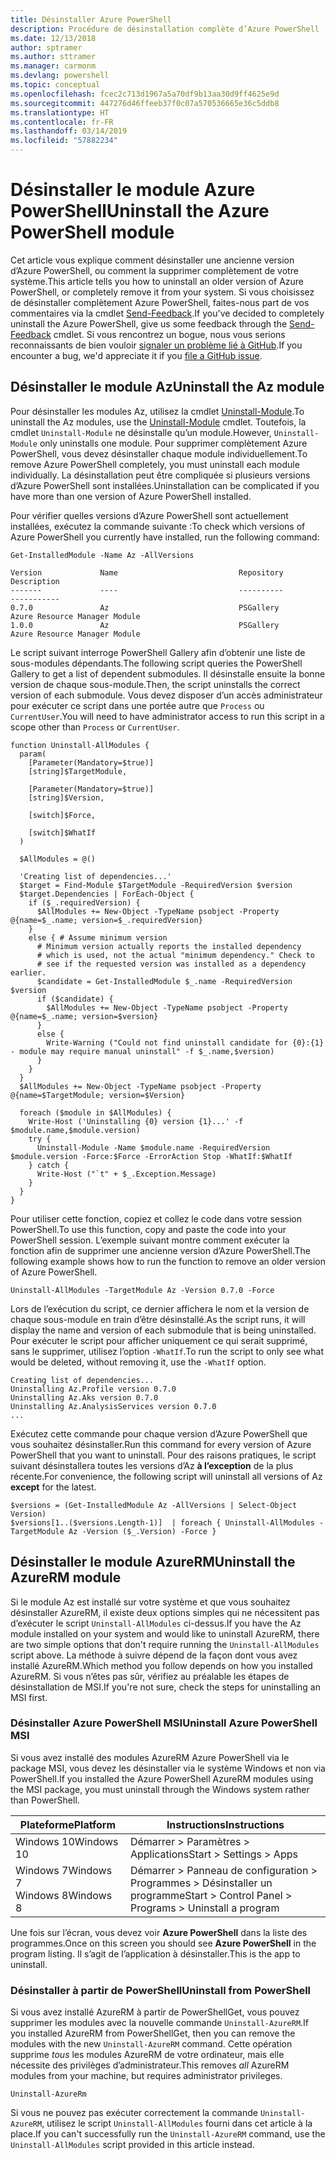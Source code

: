```yaml
---
title: Désinstaller Azure PowerShell
description: Procédure de désinstallation complète d’Azure PowerShell
ms.date: 12/13/2018
author: sptramer
ms.author: sttramer
ms.manager: carmonm
ms.devlang: powershell
ms.topic: conceptual
ms.openlocfilehash: fcec2c713d1967a5a70df9b13aa30d9ff4625e9d
ms.sourcegitcommit: 447276d46ffeeb37f0c07a570536665e36c5ddb8
ms.translationtype: HT
ms.contentlocale: fr-FR
ms.lasthandoff: 03/14/2019
ms.locfileid: "57882234"
---
```

# <a name="uninstall-the-azure-powershell-module"></a><span data-ttu-id="e63aa-103">Désinstaller le module Azure PowerShell</span><span class="sxs-lookup"><span data-stu-id="e63aa-103">Uninstall the Azure PowerShell module</span></span>

<span data-ttu-id="e63aa-104">Cet article vous explique comment désinstaller une ancienne version d’Azure PowerShell, ou comment la supprimer complètement de votre système.</span><span class="sxs-lookup"><span data-stu-id="e63aa-104">This article tells you how to uninstall an older version of Azure PowerShell, or completely remove it from your system.</span></span> <span data-ttu-id="e63aa-105">Si vous choisissez de désinstaller complètement Azure PowerShell, faites-nous part de vos commentaires via la cmdlet [Send-Feedback](/powershell/module/az.accounts/send-feedback).</span><span class="sxs-lookup"><span data-stu-id="e63aa-105">If you've decided to completely uninstall the Azure PowerShell, give us some feedback through the [Send-Feedback](/powershell/module/az.accounts/send-feedback) cmdlet.</span></span>
<span data-ttu-id="e63aa-106">Si vous rencontrez un bogue, nous vous serions reconnaissants de bien vouloir [signaler un problème lié à GitHub](https://github.com/azure/azure-powershell/issues).</span><span class="sxs-lookup"><span data-stu-id="e63aa-106">If you encounter a bug, we'd appreciate it if you [file a GitHub issue](https://github.com/azure/azure-powershell/issues).</span></span>

## <a name="uninstall-the-az-module"></a><span data-ttu-id="e63aa-107">Désinstaller le module Az</span><span class="sxs-lookup"><span data-stu-id="e63aa-107">Uninstall the Az module</span></span>

<span data-ttu-id="e63aa-108">Pour désinstaller les modules Az, utilisez la cmdlet [Uninstall-Module](/powershell/module/powershellget/uninstall-module).</span><span class="sxs-lookup"><span data-stu-id="e63aa-108">To uninstall the Az modules, use the [Uninstall-Module](/powershell/module/powershellget/uninstall-module) cmdlet.</span></span> <span data-ttu-id="e63aa-109">Toutefois, la cmdlet `Uninstall-Module` ne désinstalle qu’un module.</span><span class="sxs-lookup"><span data-stu-id="e63aa-109">However, `Uninstall-Module` only uninstalls one module.</span></span> <span data-ttu-id="e63aa-110">Pour supprimer complètement Azure PowerShell, vous devez désinstaller chaque module individuellement.</span><span class="sxs-lookup"><span data-stu-id="e63aa-110">To remove Azure PowerShell completely, you must uninstall each module individually.</span></span> <span data-ttu-id="e63aa-111">La désinstallation peut être compliquée si plusieurs versions d’Azure PowerShell sont installées.</span><span class="sxs-lookup"><span data-stu-id="e63aa-111">Uninstallation can be complicated if you have more than one version of Azure PowerShell installed.</span></span>

<span data-ttu-id="e63aa-112">Pour vérifier quelles versions d’Azure PowerShell sont actuellement installées, exécutez la commande suivante :</span><span class="sxs-lookup"><span data-stu-id="e63aa-112">To check which versions of Azure PowerShell you currently have installed, run the following command:</span></span>

```powershell-interactive
Get-InstalledModule -Name Az -AllVersions
```

```output
Version             Name                           Repository           Description
-------             ----                           ----------           -----------
0.7.0               Az                             PSGallery            Azure Resource Manager Module
1.0.0               Az                             PSGallery            Azure Resource Manager Module
```

<span data-ttu-id="e63aa-113">Le script suivant interroge PowerShell Gallery afin d’obtenir une liste de sous-modules dépendants.</span><span class="sxs-lookup"><span data-stu-id="e63aa-113">The following script queries the PowerShell Gallery to get a list of dependent submodules.</span></span> <span data-ttu-id="e63aa-114">Il désinstalle ensuite la bonne version de chaque sous-module.</span><span class="sxs-lookup"><span data-stu-id="e63aa-114">Then, the script uninstalls the correct version of each submodule.</span></span> <span data-ttu-id="e63aa-115">Vous devez disposer d’un accès administrateur pour exécuter ce script dans une portée autre que `Process` ou `CurrentUser`.</span><span class="sxs-lookup"><span data-stu-id="e63aa-115">You will need to have administrator access to run this script in a scope other than `Process` or `CurrentUser`.</span></span>

```powershell-interactive
function Uninstall-AllModules {
  param(
    [Parameter(Mandatory=$true)]
    [string]$TargetModule,

    [Parameter(Mandatory=$true)]
    [string]$Version,

    [switch]$Force,

    [switch]$WhatIf
  )
  
  $AllModules = @()
  
  'Creating list of dependencies...'
  $target = Find-Module $TargetModule -RequiredVersion $version
  $target.Dependencies | ForEach-Object {
    if ($_.requiredVersion) {
      $AllModules += New-Object -TypeName psobject -Property @{name=$_.name; version=$_.requiredVersion}
    }
    else { # Assume minimum version
      # Minimum version actually reports the installed dependency
      # which is used, not the actual "minimum dependency." Check to
      # see if the requested version was installed as a dependency earlier.
      $candidate = Get-InstalledModule $_.name -RequiredVersion $version
      if ($candidate) {
        $AllModules += New-Object -TypeName psobject -Property @{name=$_.name; version=$version}
      }
      else {
        Write-Warning ("Could not find uninstall candidate for {0}:{1} - module may require manual uninstall" -f $_.name,$version)
      }
    }
  }
  $AllModules += New-Object -TypeName psobject -Property @{name=$TargetModule; version=$Version}

  foreach ($module in $AllModules) {
    Write-Host ('Uninstalling {0} version {1}...' -f $module.name,$module.version)
    try {
      Uninstall-Module -Name $module.name -RequiredVersion $module.version -Force:$Force -ErrorAction Stop -WhatIf:$WhatIf
    } catch {
      Write-Host ("`t" + $_.Exception.Message)
    }
  }
}
```

<span data-ttu-id="e63aa-116">Pour utiliser cette fonction, copiez et collez le code dans votre session PowerShell.</span><span class="sxs-lookup"><span data-stu-id="e63aa-116">To use this function, copy and paste the code into your PowerShell session.</span></span> <span data-ttu-id="e63aa-117">L’exemple suivant montre comment exécuter la fonction afin de supprimer une ancienne version d’Azure PowerShell.</span><span class="sxs-lookup"><span data-stu-id="e63aa-117">The following example shows how to run the function to remove an older version of Azure PowerShell.</span></span>

```powershell-interactive
Uninstall-AllModules -TargetModule Az -Version 0.7.0 -Force
```

<span data-ttu-id="e63aa-118">Lors de l’exécution du script, ce dernier affichera le nom et la version de chaque sous-module en train d’être désinstallé.</span><span class="sxs-lookup"><span data-stu-id="e63aa-118">As the script runs, it will display the name and version of each submodule that is being uninstalled.</span></span> <span data-ttu-id="e63aa-119">Pour exécuter le script pour afficher uniquement ce qui serait supprimé, sans le supprimer, utilisez l’option `-WhatIf`.</span><span class="sxs-lookup"><span data-stu-id="e63aa-119">To run the script to only see what would be deleted, without removing it, use the `-WhatIf` option.</span></span>

```output
Creating list of dependencies...
Uninstalling Az.Profile version 0.7.0
Uninstalling Az.Aks version 0.7.0
Uninstalling Az.AnalysisServices version 0.7.0
...
```

<span data-ttu-id="e63aa-120">Exécutez cette commande pour chaque version d’Azure PowerShell que vous souhaitez désinstaller.</span><span class="sxs-lookup"><span data-stu-id="e63aa-120">Run this command for every version of Azure PowerShell that you want to uninstall.</span></span> <span data-ttu-id="e63aa-121">Pour des raisons pratiques, le script suivant désinstallera toutes les versions d’Az __à l’exception__ de la plus récente.</span><span class="sxs-lookup"><span data-stu-id="e63aa-121">For convenience, the following script will uninstall all versions of Az __except__ for the latest.</span></span>

```powershell-interactive
$versions = (Get-InstalledModule Az -AllVersions | Select-Object Version)
$versions[1..($versions.Length-1)]  | foreach { Uninstall-AllModules -TargetModule Az -Version ($_.Version) -Force }
```

## <a name="uninstall-the-azurerm-module"></a><span data-ttu-id="e63aa-122">Désinstaller le module AzureRM</span><span class="sxs-lookup"><span data-stu-id="e63aa-122">Uninstall the AzureRM module</span></span>

<span data-ttu-id="e63aa-123">Si le module Az est installé sur votre système et que vous souhaitez désinstaller AzureRM, il existe deux options simples qui ne nécessitent pas d’exécuter le script `Uninstall-AllModules` ci-dessus.</span><span class="sxs-lookup"><span data-stu-id="e63aa-123">If you have the Az module installed on your system and would like to uninstall AzureRM, there are two simple options that don't require running the `Uninstall-AllModules` script above.</span></span> <span data-ttu-id="e63aa-124">La méthode à suivre dépend de la façon dont vous avez installé AzureRM.</span><span class="sxs-lookup"><span data-stu-id="e63aa-124">Which method you follow depends on how you installed AzureRM.</span></span>
<span data-ttu-id="e63aa-125">Si vous n’êtes pas sûr, vérifiez au préalable les étapes de désinstallation de MSI.</span><span class="sxs-lookup"><span data-stu-id="e63aa-125">If you're not sure, check the steps for uninstalling an MSI first.</span></span>

### <a name="uninstall-azure-powershell-msi"></a><span data-ttu-id="e63aa-126">Désinstaller Azure PowerShell MSI</span><span class="sxs-lookup"><span data-stu-id="e63aa-126">Uninstall Azure PowerShell MSI</span></span>

<span data-ttu-id="e63aa-127">Si vous avez installé des modules AzureRM Azure PowerShell via le package MSI, vous devez les désinstaller via le système Windows et non via PowerShell.</span><span class="sxs-lookup"><span data-stu-id="e63aa-127">If you installed the Azure PowerShell AzureRM modules using the MSI package, you must uninstall through the Windows system rather than PowerShell.</span></span>

| <span data-ttu-id="e63aa-128">Plateforme</span><span class="sxs-lookup"><span data-stu-id="e63aa-128">Platform</span></span> | <span data-ttu-id="e63aa-129">Instructions</span><span class="sxs-lookup"><span data-stu-id="e63aa-129">Instructions</span></span> |
|----------|--------------|
| <span data-ttu-id="e63aa-130">Windows 10</span><span class="sxs-lookup"><span data-stu-id="e63aa-130">Windows 10</span></span> | <span data-ttu-id="e63aa-131">Démarrer > Paramètres > Applications</span><span class="sxs-lookup"><span data-stu-id="e63aa-131">Start > Settings > Apps</span></span> |
| <span data-ttu-id="e63aa-132">Windows 7</span><span class="sxs-lookup"><span data-stu-id="e63aa-132">Windows 7</span></span> </br><span data-ttu-id="e63aa-133">Windows 8</span><span class="sxs-lookup"><span data-stu-id="e63aa-133">Windows 8</span></span> | <span data-ttu-id="e63aa-134">Démarrer > Panneau de configuration > Programmes > Désinstaller un programme</span><span class="sxs-lookup"><span data-stu-id="e63aa-134">Start > Control Panel > Programs > Uninstall a program</span></span> |

<span data-ttu-id="e63aa-135">Une fois sur l’écran, vous devez voir __Azure PowerShell__ dans la liste des programmes.</span><span class="sxs-lookup"><span data-stu-id="e63aa-135">Once on this screen you should see __Azure PowerShell__ in the program listing.</span></span> <span data-ttu-id="e63aa-136">Il s’agit de l’application à désinstaller.</span><span class="sxs-lookup"><span data-stu-id="e63aa-136">This is the app to uninstall.</span></span>

### <a name="uninstall-from-powershell"></a><span data-ttu-id="e63aa-137">Désinstaller à partir de PowerShell</span><span class="sxs-lookup"><span data-stu-id="e63aa-137">Uninstall from PowerShell</span></span>

<span data-ttu-id="e63aa-138">Si vous avez installé AzureRM à partir de PowerShellGet, vous pouvez supprimer les modules avec la nouvelle commande `Uninstall-AzureRM`.</span><span class="sxs-lookup"><span data-stu-id="e63aa-138">If you installed AzureRM from PowerShellGet, then you can remove the modules with the new `Uninstall-AzureRM` command.</span></span> <span data-ttu-id="e63aa-139">Cette opération supprime _tous_ les modules AzureRM de votre ordinateur, mais elle nécessite des privilèges d’administrateur.</span><span class="sxs-lookup"><span data-stu-id="e63aa-139">This removes _all_ AzureRM modules from your machine, but requires administrator privileges.</span></span>

```powershell-interactive
Uninstall-AzureRm
```

<span data-ttu-id="e63aa-140">Si vous ne pouvez pas exécuter correctement la commande `Uninstall-AzureRM`, utilisez le script `Uninstall-AllModules` fourni dans cet article à la place.</span><span class="sxs-lookup"><span data-stu-id="e63aa-140">If you can't successfully run the `Uninstall-AzureRM` command, use the `Uninstall-AllModules` script provided in this article instead.</span></span>
